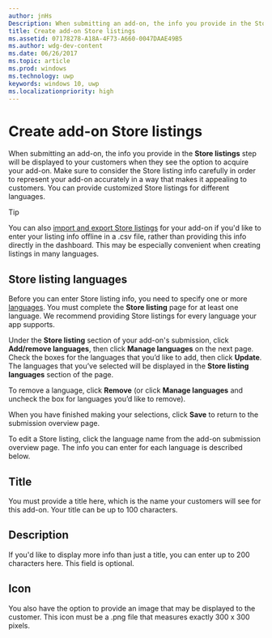 ```yaml
---
author: jnHs
Description: When submitting an add-on, the info you provide in the Store listings step will be displayed to your customers.
title: Create add-on Store listings
ms.assetid: 07178278-A18A-4F73-A660-0047DAAE49B5
ms.author: wdg-dev-content
ms.date: 06/26/2017
ms.topic: article
ms.prod: windows
ms.technology: uwp
keywords: windows 10, uwp
ms.localizationpriority: high
---
```


# Create add-on Store listings


When submitting an add-on, the info you provide in the **Store listings** step will be displayed to your customers when they see the option to acquire your add-on. Make sure to consider the Store listing info carefully in order to represent your add-on accurately in a way that makes it appealing to customers. You can provide customized Store listings for different languages.

> [!TIP]
> You can also [import and export Store listings](import-and-export-store-listings.md) for your add-on if you'd like to enter your listing info offline in a .csv file, rather than providing this info directly in the dashboard. This may be especially convenient when creating listings in many languages.


## Store listing languages

Before you can enter Store listing info, you need to specify one or more [languages](supported-languages.md). You must complete the **Store listing** page for at least one language. We recommend providing Store listings for every language your app supports.

Under the **Store listing** section of your add-on's submission, click **Add/remove languages**, then click **Manage languages** on the next page. Check the boxes for the languages that you’d like to add, then click **Update**. The languages that you’ve selected will be displayed in the **Store listing languages** section of the page.

To remove a language, click **Remove** (or click **Manage languages** and uncheck the box for languages you’d like to remove). 

When you have finished making your selections, click **Save** to return to the submission overview page.

To edit a Store listing, click the language name from the add-on submission overview page. The info you can enter for each language is described below.

## Title

You must provide a title here, which is the name your customers will see for this add-on. Your title can be up to 100 characters.

## Description

If you'd like to display more info than just a title, you can enter up to 200 characters here. This field is optional.

## Icon

You also have the option to provide an image that may be displayed to the customer. This icon must be a .png file that measures exactly 300 x 300 pixels.

 

 




